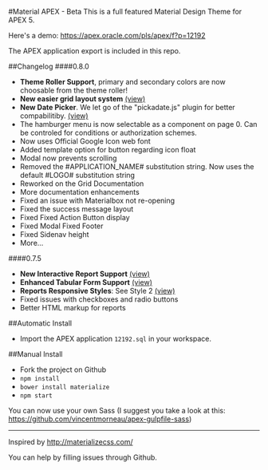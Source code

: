 #Material APEX - Beta
This is a full featured Material Design Theme for APEX 5.

Here's a demo: https://apex.oracle.com/pls/apex/f?p=12192

The APEX application export is included in this repo.

##Changelog
####0.8.0
- **Theme Roller Support**, primary and secondary colors are now choosable from the theme roller!
- **New easier grid layout system**  [(view)](https://apex.oracle.com/pls/apex/f?p=12192:11)
- **New Date Picker**. We let go of the "pickadate.js" plugin for better compabilitiby. [(view)](https://apex.oracle.com/pls/apex/f?p=12192:25)
- The hamburger menu is now selectable as a component on page 0. Can be controled for conditions or authorization schemes.
- Now uses Official Google Icon web font
- Added template option for button regarding icon float 
- Modal now prevents scrolling
- Removed the #APPLICATION_NAME# substitution string. Now uses the default #LOGO# substitution string
- Reworked on the Grid Documentation
- More documentation enhancements
- Fixed an issue with Materialbox not re-opening
- Fixed the success message layout
- Fixed Fixed Action Button display
- Fixed Modal Fixed Footer
- Fixed Sidenav height
- More...

####0.7.5
- **New Interactive Report Support** [(view)](https://apex.oracle.com/pls/apex/f?p=12192:62)
- **Enhanced Tabular Form Support** [(view)](https://apex.oracle.com/pls/apex/f?p=12192:61)
- **Reports Responsive Styles**: See Style 2 [(view)](https://apex.oracle.com/pls/apex/f?p=12192:16)
- Fixed issues with checkboxes and radio buttons
- Better HTML markup for reports

##Automatic Install
- Import the APEX application ```12192.sql``` in your workspace.

##Manual Install
- Fork the project on Github
- `npm install`
- `bower install materialize`
- `npm start`

You can now use your own Sass (I suggest you take a look at this: https://github.com/vincentmorneau/apex-gulpfile-sass)

---

Inspired by http://materializecss.com/  

You can help by filling issues through Github.
